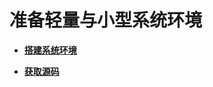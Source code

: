 # 准备轻量与小型系统环境



- **[搭建系统环境](quickstart-ide-lite-env-system.md)**

- **[获取源码](quickstart-ide-lite-sourcecode-acquire.md)**